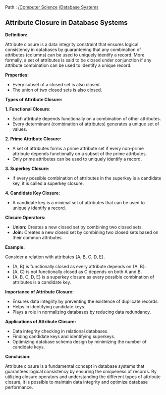 Path : [/Computer Science](<..\..\index.md>) [/Database Systems](<..\index.md>)
## Attribute Closure in Database Systems

**Definition:**

Attribute closure is a data integrity constraint that ensures logical consistency in databases by guaranteeing that any combination of attributes (columns) can be used to uniquely identify a record. More formally, a set of attributes is said to be closed under conjunction if any attribute combination can be used to identify a unique record.

**Properties:**

- Every subset of a closed set is also closed.
- The union of two closed sets is also closed.


**Types of Attribute Closure:**

**1. Functional Closure:**

- Each attribute depends functionally on a combination of other attributes.
- Every determinant (combination of attributes) generates a unique set of values.


**2. Prime Attribute Closure:**

- A set of attributes forms a prime attribute set if every non-prime attribute depends functionally on a subset of the prime attributes.
- Only prime attributes can be used to uniquely identify a record.


**3. Superkey Closure:**

- If every possible combination of attributes in the superkey is a candidate key, it is called a superkey closure.


**4. Candidate Key Closure:**

- A candidate key is a minimal set of attributes that can be used to uniquely identify a record. 


**Closure Operators:**

- **Union:** Creates a new closed set by combining two closed sets.
- **Join:** Creates a new closed set by combining two closed sets based on their common attributes.


**Example:**

Consider a relation with attributes {A, B, C, D, E}. 

- {A, B} is functionally closed as every attribute depends on {A, B}.
- {A, C} is not functionally closed as C depends on both A and B.
- {A, B, C, D, E} is a superkey closure as every possible combination of attributes is a candidate key.


**Importance of Attribute Closure:**

- Ensures data integrity by preventing the existence of duplicate records.
- Helps in identifying candidate keys.
- Plays a role in normalizing databases by reducing data redundancy.


**Applications of Attribute Closure:**

- Data integrity checking in relational databases.
- Finding candidate keys and identifying superkeys.
- Optimizing database schema design by minimizing the number of candidate keys.


**Conclusion:**

Attribute closure is a fundamental concept in database systems that guarantees logical consistency by ensuring the uniqueness of records. By utilizing closure operators and understanding the different types of attribute closure, it is possible to maintain data integrity and optimize database performance.
